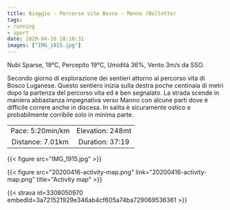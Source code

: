 ```yaml
---
title: Bioggio - Percorso vita Bosco - Manno (Bollette) 
tags:
- running
- sport
date: 2020-04-16 18:18:31
images: ["IMG_1915.jpg"]
---
```


Nubi Sparse, 19°C, Percepito 19°C, Umidità 36%, Vento 3m/s da SSO.

Secondo giorno di esplorazione dei sentieri attorno al percorso vita di Bosco Luganese.
Questo sentiero inizia sulla destra poche centinaia di metri dopo la partenza del percorso vita ed è ben segnalato. 
La strada scende in maniera abbastanza impegnativa verso Manno con alcune parti dove è difficile correre anche in discesa. In salita è sicuramente ostico e probabilmente corribile solo in minima parte.

| | |
| :-: | :-: |
| Pace: 5:20min/km | Elevation: 248mt |
| Distance: 7.01km | Duration: 37:19 |

{{< figure src="IMG_1915.jpg" >}}

{{< figure src="20200416-activity-map.png" link="20200416-activity-map.png" title="Activity map" >}}


{{< strava id=3308050970 embedId=3a721521929e346ab4cf605a74ba729069536361 >}}
